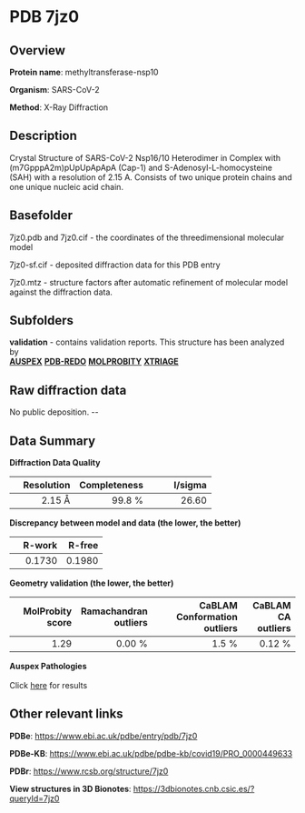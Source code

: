 # PDB 7jz0

## Overview

**Protein name**: methyltransferase-nsp10

**Organism**: SARS-CoV-2

**Method**: X-Ray Diffraction

## Description

Crystal Structure of SARS-CoV-2 Nsp16/10 Heterodimer in Complex with (m7GpppA2m)pUpUpApApA (Cap-1) and S-Adenosyl-L-homocysteine (SAH) with a resolution of 2.15 A. Consists of two unique protein chains and one unique nucleic acid chain.

## Basefolder

7jz0.pdb and 7jz0.cif - the coordinates of the threedimensional molecular model

7jz0-sf.cif - deposited diffraction data for this PDB entry

7jz0.mtz - structure factors after automatic refinement of molecular model against the diffraction data.

## Subfolders





**validation** - contains validation reports. This structure has been analyzed by <br>[**AUSPEX**](https://github.com/thorn-lab/coronavirus_structural_task_force/tree/master/pdb/methyltransferase-nsp10/SARS-CoV-2/7jz0/validation/auspex) [**PDB-REDO**](https://github.com/thorn-lab/coronavirus_structural_task_force/tree/master/pdb/methyltransferase-nsp10/SARS-CoV-2/7jz0/validation/pdb-redo) [**MOLPROBITY**](https://github.com/thorn-lab/coronavirus_structural_task_force/tree/master/pdb/methyltransferase-nsp10/SARS-CoV-2/7jz0/validation/molprobity) [**XTRIAGE**](https://github.com/thorn-lab/coronavirus_structural_task_force/blob/master/pdb/methyltransferase-nsp10/SARS-CoV-2/7jz0/validation/Xtriage_output.log)   



## Raw diffraction data

No public deposition. --<br> 

## Data Summary
**Diffraction Data Quality**

|   | Resolution | Completeness| I/sigma |
|---|-------------:|----------------:|--------------:|
|   |2.15 Å|99.8  %|<img width=50/>26.60|

**Discrepancy between model and data (the lower, the better)**

|   | **R-work**| **R-free**   
|---|-------------:|----------------:|           
||  0.1730|  0.1980|

**Geometry validation (the lower, the better)**

|   |**MolProbity<br>score**| **Ramachandran<br>outliers** | **CaBLAM<br>Conformation outliers** | **CaBLAM<br>CA outliers** |
|---|-------------:|----------------:|----------------:|----------------:|
||  1.29|  0.00 %|1.5 %|0.12 %|

**Auspex Pathologies**<br> <br>Click [here](https://github.com/thorn-lab/coronavirus_structural_task_force/blob/master/pdb/methyltransferase-nsp10/SARS-CoV-2/7jz0/validation/auspex/7jz0_auspex_comments.txt)  for results

 



## Other relevant links 
**PDBe**:  https://www.ebi.ac.uk/pdbe/entry/pdb/7jz0

**PDBe-KB**: https://www.ebi.ac.uk/pdbe/pdbe-kb/covid19/PRO_0000449633 
 
**PDBr**: https://www.rcsb.org/structure/7jz0 

**View structures in 3D Bionotes**: https://3dbionotes.cnb.csic.es/?queryId=7jz0

